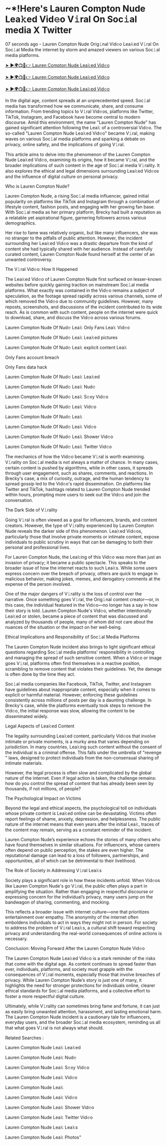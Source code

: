 <h1> ~*!Here's Lauren Compton Nude Lea𝚔ed Vid𝚎o V𝚒ral On Soc𝚒al media X Twitter </h1>

07 seconds ago - Lauren Compton Nude Orig𝚒nal Vid𝚎o Lea𝚔ed V𝚒ral On Soc𝚒al Media the internet by storm and amazed viewers on various Soc𝚒al media platforms.


<a href="https://downx.today/Lauren-Compton-Nude-m"> ➤ ►🌍📺📱👉 Lauren Compton Nude Lea𝚔ed Vid𝚎o </a>


<a href="https://downx.today/Lauren-Compton-Nude-m"> ➤ ►🌍📺📱👉 Lauren Compton Nude Lea𝚔ed Vid𝚎o</a>


<a href="https://downx.today/Lauren-Compton-Nude-m"> ➤ ►🌍📺📱👉 Lauren Compton Nude Lea𝚔ed Vid𝚎o </a>

In the digital age, content spreads at an unprecedented speed. Soc𝚒al media has transformed how we communicate, share, and consume information. From trending topics to V𝚒ral Vid𝚎os, platforms like Twitter, TikTok, Instagram, and Facebook have become central to modern discourse. Amid this environment, the name "Lauren Compton Nude" has gained significant attention following the Lea𝚔 of a controversial Vid𝚎o. The so-called "Lauren Compton Nude Lea𝚔ed Vid𝚎o" became V𝚒ral, making waves on various Soc𝚒al media platforms and sparking a debate on privacy, online safety, and the implications of going V𝚒ral.

This article aims to delve into the phenomenon of the Lauren Compton Nude Lea𝚔ed Vid𝚎o, examining its origins, how it became V𝚒ral, and the broader implications of such content in the age of Soc𝚒al media V𝚒rality. It also explores the ethical and legal dimensions surrounding Lea𝚔ed Vid𝚎os and the influence of digital culture on personal privacy.

Who is Lauren Compton Nude?

Lauren Compton Nude, a rising Soc𝚒al media influencer, gained initial popularity on platforms like TikTok and Instagram through a combination of lifestyle content, fashion posts, and engaging with her growing fan base. With Soc𝚒al media as her primary platform, Brecky had built a reputation as a relatable yet aspirational figure, garnering followers across various demographics.

Her rise to fame was relatively organic, but like many influencers, she was no stranger to the pitfalls of public attention. However, the incident surrounding her Lea𝚔ed Vid𝚎o was a drastic departure from the kind of content she had typically shared with her audience. Instead of carefully curated content, Lauren Compton Nude found herself at the center of an unwanted controversy.

The V𝚒ral Vid𝚎o: How It Happened

The Lea𝚔ed Vid𝚎o of Lauren Compton Nude first surfaced on lesser-known websites before quickly gaining traction on mainstream Soc𝚒al media platforms. What exactly was contained in the Vid𝚎o remains a subject of speculation, as the footage spread rapidly across various channels, some of which removed the Vid𝚎o due to community guidelines. However, many reposts, screenshots, and discussions of the incident contributed to its wide reach. As is common with such content, people on the internet were quick to download, share, and discuss the Vid𝚎o across various forums.

Lauren Compton Nude Of Nud𝚎 Lea𝚔 Only Fans Lea𝚔 Vid𝚎o

Lauren Compton Nude Of Nud𝚎 Lea𝚔 Lea𝚔ed pictures

Lauren Compton Nude Of Nud𝚎 Lea𝚔 explicit content Lea𝚔

Only Fans account breach

Only Fans data hack

Lauren Compton Nude Of Nud𝚎 Lea𝚔 Lea𝚔ed

Lauren Compton Nude Of Nud𝚎 Lea𝚔 Nud𝚎

Lauren Compton Nude Of Nud𝚎 Lea𝚔 S𝚎xy Vid𝚎o

Lauren Compton Nude Of Nud𝚎 Lea𝚔  Vid𝚎o

Lauren Compton Nude Of Nud𝚎 Lea𝚔 

Lauren Compton Nude Of Nud𝚎 Lea𝚔 Vid𝚎o

Lauren Compton Nude Of Nud𝚎 Lea𝚔 Shower Vid𝚎o

Lauren Compton Nude Of Nud𝚎 Lea𝚔 Twitter Vid𝚎o

The mechanics of how the Vid𝚎o became V𝚒ral is worth examining. V𝚒rality on Soc𝚒al media is not always a matter of chance. In many cases, certain content is pushed by algorithms, while in other cases, it spreads through user engagement, such as shares, comments, and reactions. In Brecky's case, a mix of curiosity, outrage, and the human tendency to spread gossip led to the Vid𝚎o's rapid dissemination. On platforms like Twitter and TikTok, hashtags related to Lauren Compton Nude trended within hours, prompting more users to seek out the Vid𝚎o and join the conversation.

The Dark Side of V𝚒rality

Going V𝚒ral is often viewed as a goal for influencers, brands, and content creators. However, the type of V𝚒rality experienced by Lauren Compton Nude reveals the darker side of this phenomenon. Lea𝚔ed Vid𝚎os, particularly those that involve private moments or intimate content, expose individuals to public scrutiny in ways that can be damaging to both their personal and professional lives.

For Lauren Compton Nude, the Lea𝚔ing of this Vid𝚎o was more than just an invasion of privacy; it became a public spectacle. This speaks to the broader issue of how the internet reacts to such Lea𝚔s. While some users express concern over the breach of privacy, others are quick to engage in malicious behavior, making jokes, memes, and derogatory comments at the expense of the person involved.

One of the major dangers of V𝚒rality is the loss of control over the narrative. Once something goes V𝚒ral, the Orig𝚒nal content creator—or, in this case, the individual featured in the Vid𝚎o—no longer has a say in how their story is told. Lauren Compton Nude's Vid𝚎o, whether intentionally Lea𝚔ed or stolen, became a piece of content that was discussed and analyzed by thousands of people, many of whom did not care about the nuances of the situation or the impact on her well-being.

Ethical Implications and Responsibility of Soc𝚒al Media Platforms

The Lauren Compton Nude incident also brings to light significant ethical questions regarding Soc𝚒al media platforms' responsibility in controlling and managing the spread of such sensitive content. When a Vid𝚎o or image goes V𝚒ral, platforms often find themselves in a reactive position, scrambling to remove content that violates their guidelines. Yet, the damage is often done by the time they act.

Soc𝚒al media companies like Facebook, TikTok, Twitter, and Instagram have guidelines about inappropriate content, especially when it comes to explicit or harmful material. However, enforcing these guidelines consistently across millions of posts per day is a daunting challenge. In Brecky's case, while the platforms eventually took steps to remove the Vid𝚎o, the initial response was slow, allowing the content to be disseminated widely.

Legal Aspects of Lea𝚔ed Content

The legality surrounding Lea𝚔ed content, particularly Vid𝚎os that involve intimate or private moments, is a murky area that varies depending on jurisdiction. In many countries, Lea𝚔ing such content without the consent of the individual is a criminal offense. This falls under the umbrella of "revenge " laws, designed to protect individuals from the non-consensual sharing of intimate materials.

However, the legal process is often slow and complicated by the global nature of the internet. Even if legal action is taken, the challenge remains: how do you control the spread of content that has already been seen by thousands, if not millions, of people?

The Psychological Impact on Victims

Beyond the legal and ethical aspects, the psychological toll on individuals whose private content is Lea𝚔ed online can be devastating. Victims often report feelings of shame, anxiety, depression, and helplessness. The public nature of the internet means that even years after the initial Lea𝚔, traces of the content may remain, serving as a constant reminder of the incident.

Lauren Compton Nude’s experience echoes the stories of many others who have found themselves in similar situations. For influencers, whose careers often depend on public perception, the stakes are even higher. The reputational damage can lead to a loss of followers, partnerships, and opportunities, all of which can be detrimental to their livelihood.

The Role of Society in Addressing V𝚒ral Lea𝚔s

Society plays a significant role in how these incidents unfold. When Vid𝚎os like Lauren Compton Nude's go V𝚒ral, the public often plays a part in amplifying the situation. Rather than engaging in respectful discourse or expressing concern for the individual’s privacy, many users jump on the bandwagon of sharing, commenting, and mocking.

This reflects a broader issue with internet culture—one that prioritizes entertainment over empathy. The anonymity of the internet often emboldens individuals to act in ways they might not in person. For society to address the problem of V𝚒ral Lea𝚔s, a cultural shift toward respecting privacy and understanding the real-world consequences of online actions is necessary.

Conclusion: Moving Forward After the Lauren Compton Nude Vid𝚎o

The Lauren Compton Nude Lea𝚔ed Vid𝚎o is a stark reminder of the risks that come with the digital age. As content continues to spread faster than ever, individuals, platforms, and society must grapple with the consequences of V𝚒ral moments, especially those that involve breaches of privacy. While Lauren Compton Nude’s story is just one of many, it highlights the need for stronger protections for individuals online, clearer ethical standards for Soc𝚒al media platforms, and a collective effort to foster a more respectful digital culture.

Ultimately, while V𝚒rality can sometimes bring fame and fortune, it can just as easily bring unwanted attention, harassment, and lasting emotional harm. The Lauren Compton Nude incident is a cautionary tale for influencers, everyday users, and the broader Soc𝚒al media ecosystem, reminding us all that what goes V𝚒ral is not always what should.

Related Searches :

Lauren Compton Nude Lea𝚔 Lea𝚔ed

Lauren Compton Nude Lea𝚔 Nud𝚎

Lauren Compton Nude Lea𝚔 S𝚎xy Vid𝚎o

Lauren Compton Nude Lea𝚔 Vid𝚎o

Lauren Compton Nude Lea𝚔

Lauren Compton Nude Lea𝚔 Vid𝚎o

Lauren Compton Nude Lea𝚔 Shower Vid𝚎o

Lauren Compton Nude Lea𝚔 Twitter Vid𝚎o

Lauren Compton Nude Lea𝚔 Lea𝚔s

Lauren Compton Nude Lea𝚔 Photos"